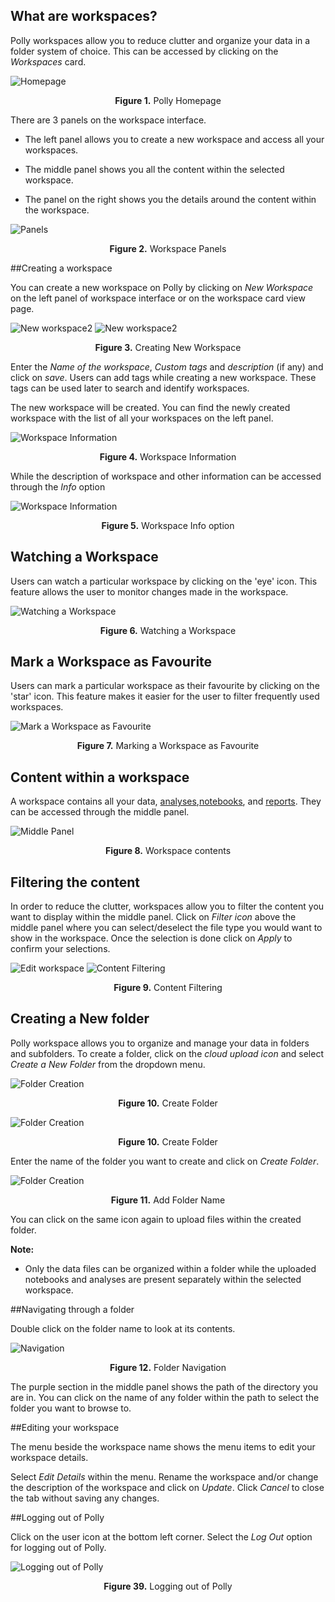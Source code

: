 ## What are workspaces?

Polly workspaces allow you to reduce clutter and organize your data in a folder system of choice. This can be accessed by clicking on the *Workspaces* card.

![Homepage](../img/Workspace/Polly_homepage.png) <center>**Figure 1.** Polly Homepage</center>

There are 3 panels on the workspace interface.

*    The left panel allows you to create a new workspace and access all your workspaces.

*    The middle panel shows you all the content within the selected workspace.

*    The panel on the right shows you the details around the content within the workspace.

![Panels](../img/Workspace/2.png) <center>**Figure 2.** Workspace Panels</center>

##Creating a workspace

You can create a new workspace on Polly by clicking on *New Workspace* on the left panel of workspace interface or on the workspace card view page.

![New workspace2](../img/Workspace/3.png)
![New workspace2](../img/Workspace/4.png) <center>**Figure 3.** Creating New Workspace</center>

Enter the *Name of the workspace*, *Custom tags*  and *description* (if any) and click on *save*. Users can add tags while creating a new workspace. These tags can be used later to search and identify workspaces. 

The new workspace will be created. You can find the newly created workspace with the list of all your workspaces on the left panel.

![Workspace Information](../img/Workspace/5.png) <center>**Figure 4.** Workspace Information</center>


While the description of workspace and other information can be accessed through the *Info* option

![Workspace Information](../img/Workspace/5.5.png) <center>**Figure 5.** Workspace Info option</center>

## Watching a Workspace

Users can watch a particular workspace by clicking on the 'eye' icon. This feature allows the user to monitor changes made in the workspace.

![Watching a Workspace](../img/Workspace/6.png) <center>**Figure 6.** Watching a Workspace</center>

## Mark a Workspace as Favourite

Users can mark a particular workspace as their favourite by clicking on the 'star' icon. This feature makes it easier for the user to filter frequently used workspaces.

![Mark a Workspace as Favourite](../img/Workspace/7a.png) <center>**Figure 7.** Marking a Workspace as Favourite</center>

## Content within a workspace

A workspace contains all your data, [analyses](https://docs.elucidata.io/Apps/Introduction.html),[notebooks](https://docs.elucidata.io/Scaling%20compute/Polly%20Notebooks.html), and [reports](https://docs.elucidata.io/Apps/Introduction.html#reports). They can be accessed through the middle panel.

![Middle Panel](../img/Workspace/12.png) <center>**Figure 8.** Workspace contents</center>

## Filtering the content

In order to reduce the clutter, workspaces allow you to filter the content you want to display within the middle panel. Click on *Filter icon* above the middle panel where you can select/deselect the file type you would want to show in the workspace. Once the selection is done click on *Apply* to confirm your selections.

![Edit workspace](../img/Workspace/13.png) 
![Content Filtering](../img/Workspace/8.png) <center>**Figure 9.** Content Filtering</center>


## Creating a New folder

Polly workspace allows you to organize and manage your data in folders and subfolders. To create a folder, click on the *cloud upload icon* and select *Create a New Folder* from the dropdown menu.


![Folder Creation](../img/Workspace/14.png) <center>**Figure 10.** Create Folder</center>

![Folder Creation](../img/Workspace/9.png) <center>**Figure 10.**  Create Folder</center>

Enter the name of the folder you want to create and click on *Create Folder*.

![Folder Creation](../img/Workspace/10.png) <center>**Figure 11.** Add Folder Name</center>

You can click on the same icon again to upload files within the created folder.

**Note:** 

*    Only the data files can be organized within a folder while the uploaded notebooks and analyses are present separately within the selected workspace.


##Navigating through a folder

Double click on the folder name to look at its contents.

![Navigation](../img/Workspace/11.png) <center>**Figure 12.** Folder Navigation</center>

The purple section in the middle panel shows the path of the directory you are in. You can click on the name of any folder within the path to select the folder you want to browse to.




##Editing your workspace

The menu beside the workspace name shows the menu items to edit your workspace details.



Select *Edit Details* within the menu. Rename the workspace and/or change the description of the workspace and click on *Update*. Click *Cancel* to close the tab without saving any changes.



##Logging out of Polly

Click on the user icon at the bottom left corner. Select the *Log Out* option for logging out of Polly.

![Logging out of Polly](../img/Workspace/39.png) <center>**Figure 39.** Logging out of Polly</center>
